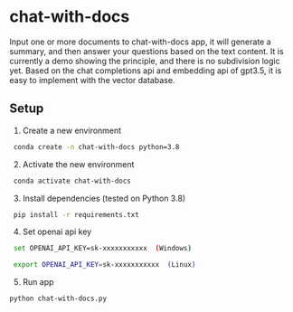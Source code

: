 # chat-with-docs

Input one or more documents to chat-with-docs app, it will generate a summary, and then answer your questions based on the text content. It is currently a demo showing the principle, and there is no subdivision logic yet. Based on the chat completions api and embedding api of gpt3.5, it is easy to implement with the vector database.

## Setup

1. Create a new environment

```bash
 conda create -n chat-with-docs python=3.8
```

2. Activate the new environment

```bash
 conda activate chat-with-docs
```

3. Install dependencies (tested on Python 3.8)

```bash
 pip install -r requirements.txt
```

4. Set openai api key

```bash
 set OPENAI_API_KEY=sk-xxxxxxxxxxx  (Windows)
```

```bash
 export OPENAI_API_KEY=sk-xxxxxxxxxxx  (Linux)
```

5. Run app

```bash
python chat-with-docs.py
```



